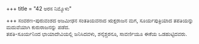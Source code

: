 +++
title = "42 ಅರಸ ನಿಮ್ಮೊಳು"

+++
ಸಂವರಣ-ಪುರುವಂಶದ ಅಜಮೀಢನ ಸಂತತಿಯವನಾದ ಋಕ್ಷರಾಜನ ಮಗ, ಸೂರ್ಯಪುತ್ರಿಯಾದ ತಪತಿಯನ್ನು ಮದುವೆಯಾಗಿ ಕುರುರಾಜನನ್ನು ಪಡೆದ.   
ತಪತಿ-ಸೂರ್ಯನಿಂದ ಛಾಯಾದೇವಿಯಲ್ಲಿ ಜನಿಸಿದವಳು, ಶನೈಶ್ಚರನೂ, ಸಾವರ್ಣಿಯೂ ಈಕೆಯ ಒಡಹುಟ್ಟಿದವರು.